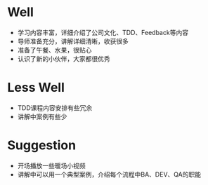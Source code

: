 # Well
- 学习内容丰富，详细介绍了公司文化、TDD、Feedback等内容
- 导师准备充分，讲解详细清晰，收获很多
- 准备了午餐、水果，很贴心
- 认识了新的小伙伴，大家都很优秀

#  Less Well
- TDD课程内容安排有些冗余
-  讲解中案例有些少

# Suggestion
- 开场播放一些暖场小视频
- 讲解中可以用一个典型案例，介绍每个流程中BA、DEV、QA的职能